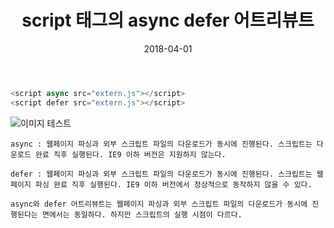 ﻿---
layout:  post 
title:  "script 태그의 async defer 어트리뷰트"
date: 2018-04-01
categories: explanation
tags: script
---

```javascript
<script async src="extern.js"></script>
<script defer src="extern.js"></script>
```
![이미지 테스트](https://postimg.org/image/vt6jlty07/)

`
async :
웹페이지 파싱과 외부 스크립트 파일의 다운로드가 동시에 진행된다. 스크립트는 다운로드 완료 직후 실행된다. IE9 이하 버전은 지원하지 않는다.
`

`
defer :
웹페이지 파싱과 외부 스크립트 파일의 다운로드가 동시에 진행된다. 스크립트는 웹페이지 파싱 완료 직후 실행된다. IE9 이하 버전에서 정상적으로 동작하지 않을 수 있다.
`

`
async와 defer 어트리뷰트는 웹페이지 파싱과 외부 스크립트 파일의 다운로드가 동시에 진행된다는 면에서는 동일하다. 하지만 스크립트의 실행 시점이 다르다.
`
